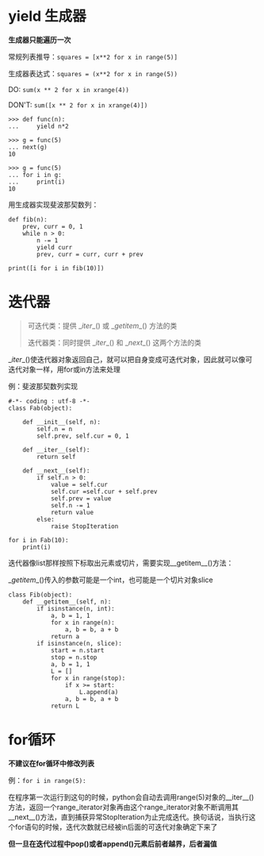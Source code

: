 # yield 生成器

**生成器只能遍历一次**

常规列表推导：`squares = [x**2 for x in range(5)]`

生成器表达式：`squares = (x**2 for x in range(5))`

DO: `sum(x ** 2 for x in xrange(4))`

DON'T: `sum([x ** 2 for x in xrange(4)])`

```
>>> def func(n):
...     yield n*2

>>> g = func(5)
... next(g)
10

>>> g = func(5)
... for i in g:
...     print(i)
10

```

用生成器实现斐波那契数列：
```
def fib(n):
    prev, curr = 0, 1
    while n > 0:
        n -= 1
        yield curr
        prev, curr = curr, curr + prev

print([i for i in fib(10)])
```

# 迭代器

> 可迭代类：提供 \__iter__() 或 \__getitem__() 方法的类
>
> 迭代器类：同时提供 \__iter__() 和 \__next__() 这两个方法的类

\__iter__()使迭代器对象返回自己，就可以把自身变成可迭代对象，因此就可以像可迭代对象一样，用for或in方法来处理

例：斐波那契数列实现
```
#-*- coding : utf-8 -*-
class Fab(object):

    def __init__(self, n):
        self.n = n
        self.prev, self.cur = 0, 1

    def __iter__(self):
        return self

    def __next__(self):
        if self.n > 0:
            value = self.cur
            self.cur =self.cur + self.prev
            self.prev = value
            self.n -= 1
            return value
        else:
            raise StopIteration

for i in Fab(10):
    print(i)
```

迭代器像list那样按照下标取出元素或切片，需要实现__getitem__()方法：

\__getitem__()传入的参数可能是一个int，也可能是一个切片对象slice

```
class Fib(object):
    def __getitem__(self, n):
        if isinstance(n, int):
            a, b = 1, 1
            for x in range(n):
                a, b = b, a + b
            return a
        if isinstance(n, slice):
            start = n.start
            stop = n.stop
            a, b = 1, 1
            L = []
            for x in range(stop):
                if x >= start:
                    L.append(a)
                a, b = b, a + b
            return L
```

# for循环

**不建议在for循环中修改列表**

例：`for i in range(5):`

在程序第一次运行到这句的时候，python会自动去调用range(5)对象的__iter__()方法，返回一个range_iterator对象再由这个range_iterator对象不断调用其__next__()方法，直到捕获异常StopIteration为止完成迭代。换句话说，当执行这个for语句的时候，迭代次数就已经被in后面的可迭代对象确定下来了

**但一旦在迭代过程中pop()或者append()元素后前者越界，后者漏值**